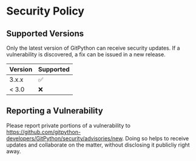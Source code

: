# Security Policy

## Supported Versions

Only the latest version of GitPython can receive security updates. If a vulnerability is discovered, a fix can be issued in a new release.

| Version | Supported          |
| ------- | ------------------ |
| 3.x.x   | :white_check_mark: |
| < 3.0   | :x:                |

## Reporting a Vulnerability

Please report private portions of a vulnerability to <https://github.com/gitpython-developers/GitPython/security/advisories/new>. Doing so helps to receive updates and collaborate on the matter, without disclosing it publicliy right away.
